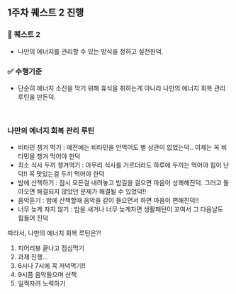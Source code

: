 ## 1주차 퀘스트 2 진행

### 🐤 퀘스트 2

- 나만의 에너지를 관리할 수 있는 방식을 정하고 실천한덕.

### ✅ 수행기준

- 단순히 에너지 소진을 막기 위해 휴식을 취하는게 아니라 나만의 에너지 회복 관리 루틴을 만든덕.

<br />

### 나만의 에너지 회복 관리 루틴

- 비타민 챙겨 먹기 : 예전에는 비타민을 안먹어도 별 상관이 없었는덕.. 이제는 꼭 비타민을 챙겨 먹어야 한덕
- 최소 식사 두끼 챙겨먹기 : 아무리 식사를 거르더라도 하루에 두끼는 먹어야 힘이 난덕!! 꼭 맛있는걸 두끼 먹어야 한덕
- 밤에 산책하기 : 잠시 모든걸 내려놓고 밤길을 걸으면 마음이 상쾌해진덕. 그러고 돌아오면 해결되지 않았던 문제가 해결될 수 있었덕!!
- 음악듣기 : 밤에 산책할때 음악을 같이 들으면서 하면 마음이 편해진덕!!
- 너무 늦게 자지 않기 : 밤을 새거나 너무 늦게자면 생활패턴이 꼬여서 그 다음날도 힘들어 진덕

따라서, 나만의 에너지 회복 루틴은?!

1. 피어리뷰 끝나고 점심먹기
2. 과제 진행...
3. 6시나 7시에 꼭 저녁먹기!!
4. 9시쯤 음악들으며 산책
5. 일찍자려 노력하기